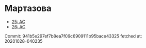 # Мартазова
- [25: AC](25.md)
- [26: AC](26.md)

Commit: 941b5e297ef7b8ea7f06c6909111b95bace43325
 fetched at: 20201028-040235
